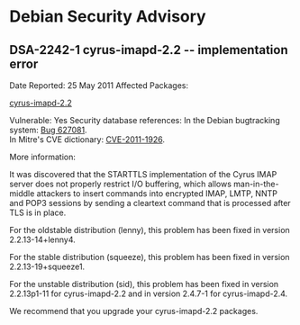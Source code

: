 
Debian Security Advisory
========================


DSA-2242-1 cyrus-imapd-2.2 -- implementation error
--------------------------------------------------



Date Reported:
25 May 2011
Affected Packages:

[cyrus-imapd-2.2](https://packages.debian.org/src:cyrus-imapd-2.2)

Vulnerable:
Yes
Security database references:
In the Debian bugtracking system: [Bug 627081](https://bugs.debian.org/cgi-bin/bugreport.cgi?bug=627081).  
In Mitre's CVE dictionary: [CVE-2011-1926](https://security-tracker.debian.org/tracker/CVE-2011-1926).  

More information:

It was discovered that the STARTTLS implementation of the Cyrus IMAP
server does not properly restrict I/O buffering, which allows
man-in-the-middle attackers to insert commands into encrypted IMAP,
LMTP, NNTP and POP3 sessions by sending a cleartext command that is
processed after TLS is in place.


For the oldstable distribution (lenny), this problem has been fixed in
version 2.2.13-14+lenny4.


For the stable distribution (squeeze), this problem has been fixed in
version 2.2.13-19+squeeze1.


For the unstable distribution (sid), this problem has been fixed in
version 2.2.13p1-11 for cyrus-imapd-2.2 and in version 2.4.7-1
for cyrus-imapd-2.4.


We recommend that you upgrade your cyrus-imapd-2.2 packages.





